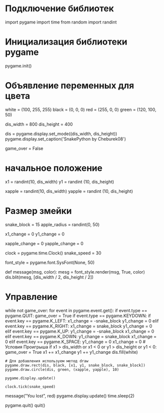 # Подключение библиотек
import pygame
import time
from random import randint

# Инициализация библиотеки pygame
pygame.init()

# Объявление переменных для цвета
white = (100, 255, 255)
black = (0, 0, 0)
red = (255, 0, 0)
green = (120, 100, 50)

dis_width = 800
dis_height = 400

dis = pygame.display.set_mode((dis_width, dis_height))
pygame.display.set_caption('SnakePython by Cheburek08')

game_over = False
#  начальное положение
x1 = randint(10, dis_width)
y1 = randint (10, dis_height)

xapple = randint(10, dis_width)
yapple = randint (10, dis_height)

# Размер змейки
snake_block = 15
apple_radius = randint(0, 50)

x1_change = 0
y1_change = 0

xapple_change = 0
yapple_change = 0

clock = pygame.time.Clock()
snake_speed = 30

font_style = pygame.font.SysFont(None, 50)


def message(msg, color):
    mesg = font_style.render(msg, True, color)
    dis.blit(mesg, [dis_width / 2, dis_height / 2])

# Управление
while not game_over:
    for event in pygame.event.get():
        if event.type == pygame.QUIT:
            game_over = True
        if event.type == pygame.KEYDOWN:
            if event.key == pygame.K_LEFT:
                x1_change = -snake_block
                y1_change = 0
            elif event.key == pygame.K_RIGHT:
                x1_change = snake_block
                y1_change = 0
            elif event.key == pygame.K_UP:
                y1_change = -snake_block
                x1_change = 0
            elif event.key == pygame.K_DOWN:
                y1_change = snake_block
                x1_change = 0
            elif event.key == pygame.K_SPACE:
                y1_change = 0
                x1_change = 0
    # Условия Проигрыша
    if x1 > dis_width or x1 < 0 or y1 > dis_height or y1 < 0:
        game_over = True
    x1 += x1_change
    y1 += y1_change
    dis.fill(white)

    # Для добавления используем метод draw
    pygame.draw.rect(dis, black, [x1, y1, snake_block, snake_block])
    pygame.draw.circle(dis, green, (xapple, yapple), 10)

    pygame.display.update()

    clock.tick(snake_speed)

message("You lost", red)
pygame.display.update()
time.sleep(2)

pygame.quit()
quit()
